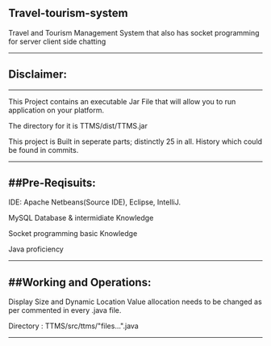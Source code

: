 ## Travel-tourism-system

Travel and Tourism Management System that also has socket programming for server client side chatting


___________________________________________________________________________________________________________________________


## Disclaimer: 
--------------

This Project contains an executable Jar File that will allow you to run application on your platform.

The directory for it is TTMS/dist/TTMS.jar

This project is Built in seperate parts; distinctly 25 in all. History which could be found in commits.

___________________________________________________________________________________________________________________________


##Pre-Reqisuits:
----------------

IDE: Apache Netbeans(Source IDE), Eclipse, IntelliJ.

MySQL Database & intermidiate Knowledge

Socket programming basic Knowledge

Java proficiency

___________________________________________________________________________________________________________________________


##Working and Operations:
-------------------------

Display Size and Dynamic Location Value allocation needs to be changed as per commented in every .java file.

Directory : TTMS/src/ttms/"files...".java

____________________________________________________________________________________________________________________________
